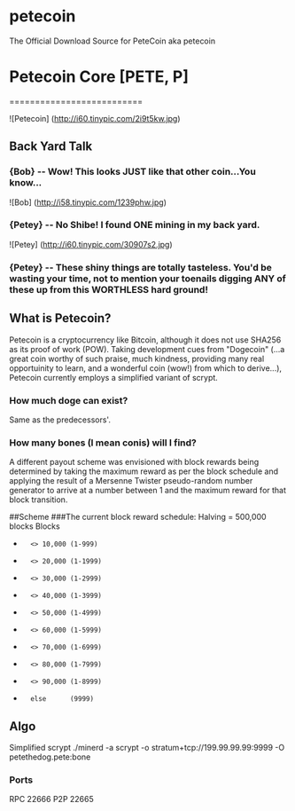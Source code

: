 # petecoin
The Official Download Source for PeteCoin aka petecoin
# Petecoin Core [PETE, P]
==========================

![Petecoin] (http://i60.tinypic.com/2i9t5kw.jpg)

## Back Yard Talk
### {Bob}   --  Wow! This looks JUST like that other coin...You know...
![Bob] (http://i58.tinypic.com/1239phw.jpg)
### {Petey} -- No Shibe! I found ONE mining in my back yard.
![Petey] (http://i60.tinypic.com/30907s2.jpg)
### {Petey} -- These shiny things are totally tasteless. You'd be wasting your time, not to mention your toenails digging ANY of these up from this WORTHLESS hard ground!

## What is Petecoin?
Petecoin is a cryptocurrency like Bitcoin, although it does not use SHA256 as its proof of work (POW). Taking development cues from "Dogecoin" (...a great coin worthy of such praise, much kindness, providing many real opportuinity to learn, and a wonderful coin (wow!) from which to derive...), Petecoin currently employs a simplified variant of scrypt.    

### How much doge can exist?
Same as the predecessors'.

### How many bones (I mean conis) will I find?
A different payout scheme was envisioned with block rewards being determined by taking the maximum reward as per the block schedule and applying the result of a Mersenne Twister pseudo-random number generator to arrive at a number between 1 and the maximum reward for that block transition.

##Scheme
###The current block reward schedule:
Halving =  500,000 blocks
Blocks
 -       <> 10,000 (1-999)
 -       <> 20,000 (1-1999)
 -       <> 30,000 (1-2999)
 -       <> 40,000 (1-3999)
 -       <> 50,000 (1-4999)
 -       <> 60,000 (1-5999)
 -       <> 70,000 (1-6999)
 -       <> 80,000 (1-7999)
 -       <> 90,000 (1-8999)
 -       else      (9999)

## Algo
Simplified scrypt
./minerd  -a scrypt -o stratum+tcp://199.99.99.99:9999 -O petethedog.pete:bone

### Ports
RPC 22666
P2P 22665


